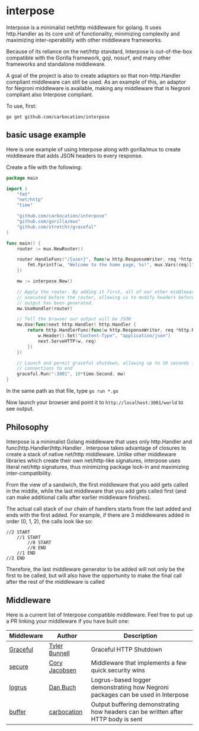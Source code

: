 interpose
=========

Interpose is a minimalist net/http middleware for golang. It uses 
http.Handler as its core unit of functionality, minimizing complexity
and maximizing inter-operability with other middleware frameworks.

Because of its reliance on the net/http standard, Interpose is out-of-the-box 
compatible with the Gorilla framework, goji, nosurf, and many other frameworks and 
standalone middleware.

A goal of the project is also to create adaptors so that non-http.Handler 
compliant middleware can still be used. As an example of this, an adaptor 
for Negroni middleware is available, making any middleware that is 
Negroni compliant also Interpose compliant. 

To use, first:

`go get github.com/carbocation/interpose`

## basic usage example

Here is one example of using Interpose along with gorilla/mux to create
middleware that adds JSON headers to every response.

Create a file with the following:

```go
package main

import (
	"fmt"
	"net/http"
	"time"

	"github.com/carbocation/interpose"
	"github.com/gorilla/mux"
	"github.com/stretchr/graceful"
)

func main() {
	router := mux.NewRouter()

	router.HandleFunc("/{user}", func(w http.ResponseWriter, req *http.Request) {
		fmt.Fprintf(w, "Welcome to the home page, %s!", mux.Vars(req)["user"])
	})

	mw := interpose.New()

	// Apply the router. By adding it first, all of our other middleware will be
	// executed before the router, allowing us to modify headers before any
	// output has been generated.
	mw.UseHandler(router)

	// Tell the browser our output will be JSON
	mw.Use(func(next http.Handler) http.Handler {
		return http.HandlerFunc(func(w http.ResponseWriter, req *http.Request) {
			w.Header().Set("Content-Type", "application/json")
			next.ServeHTTP(w, req)
		})
	})

	// Launch and permit graceful shutdown, allowing up to 10 seconds for existing
	// connections to end
	graceful.Run(":3001", 10*time.Second, mw)
}
```

In the same path as that file, type `go run *.go`

Now launch your browser and point it to `http://localhost:3001/world` to see output.

## Philosophy

Interpose is a minimalist Golang middleware that uses only http.Handler and
func(http.Handler)http.Handler . Interpose takes advantage of closures to create
a stack of native net/http middleware. Unlike other middleware libraries which
create their own net/http-like signatures, interpose uses literal net/http
signatures, thus minimizing package lock-in and maximizing inter-compatibility.

From the view of a sandwich, the first middleware that you add gets called in
the middle, while the last middleware that you add gets called first (and can
make additional calls after earlier middleware finishes).

The actual call stack of our chain of handlers starts from the last
added and ends with the first added. For example, if there are 3
middlewares added in order (0, 1, 2), the calls look like so:

	//2 START
		//1 START
			//0 START
			//0 END
		//1 END
	//2 END

Therefore, the last middleware generator to be added will not only be
the first to be called, but will also have the opportunity to make the
final call after the rest of the middleware is called

## Middleware

Here is a current list of Interpose compatible middleware. Feel free to put up a PR linking your middleware if you have built one:


| Middleware | Author | Description |
| -----------|--------|-------------|
| [Graceful](https://github.com/stretchr/graceful) | [Tyler Bunnell](https://github.com/tylerb) | Graceful HTTP Shutdown |
| [secure](https://github.com/unrolled/secure) | [Cory Jacobsen](https://github.com/unrolled) | Middleware that implements a few quick security wins |
| [logrus](https://github.com/carbocation/interpose/blob/master/examples/adaptors/logrus/main.go) | [Dan Buch](https://github.com/meatballhat) | Logrus-based logger demonstrating how Negroni packages can be used in Interpose |
| [buffer](https://github.com/carbocation/interpose/blob/master/examples/buffer/main.go) | [carbocation](https://github.com/carbocation) | Output buffering demonstrating how headers can be written after HTTP body is sent |